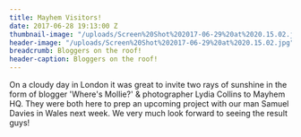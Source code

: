 ```yaml
---
title: Mayhem Visitors!
date: 2017-06-28 19:13:00 Z
thumbnail-image: "/uploads/Screen%20Shot%202017-06-29%20at%2020.15.02.jpg"
header-image: "/uploads/Screen%20Shot%202017-06-29%20at%2020.15.02.jpg"
breadcrumb: Bloggers on the roof!
header-caption: Bloggers on the roof!
---
```


On a cloudy day in London it was great to invite two rays of sunshine in the form of blogger 'Where's Mollie?' & photographer Lydia Collins to Mayhem HQ. They were both here to prep an upcoming project with our man Samuel Davies in Wales next week.
We very much look forward to seeing the result guys! 